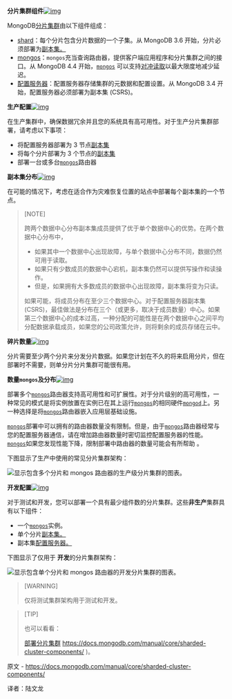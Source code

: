 **分片集群组件**[![img](https://www.mongodb.com/docs/manual/assets/link.svg)](https://www.mongodb.com/docs/manual/core/sharded-cluster-components/#sharded-cluster-components)

MongoDB[分片集群](https://www.mongodb.com/docs/manual/reference/glossary/#std-term-sharded-cluster)由以下组件组成：

- [shard](https://www.mongodb.com/docs/manual/core/sharded-cluster-shards/)：每个分片包含分片数据的一个子集。从 MongoDB 3.6 开始，分片必须部署为[副本集。](https://www.mongodb.com/docs/manual/reference/glossary/#std-term-replica-set)
- [mongos](https://www.mongodb.com/docs/manual/core/sharded-cluster-query-router/)：`mongos`充当查询路由器，提供客户端应用程序和分片集群之间的接口。从 MongoDB 4.4 开始，[`mongos`](https://www.mongodb.com/docs/manual/reference/program/mongos/#mongodb-binary-bin.mongos) 可以支持[对冲读取](https://www.mongodb.com/docs/manual/core/sharded-cluster-query-router/#std-label-mongos-hedged-reads)以最大限度地减少延迟。
- [配置服务器](https://www.mongodb.com/docs/manual/core/sharded-cluster-config-servers/)：配置服务器存储集群的元数据和配置设置。从 MongoDB 3.4 开始，配置服务器必须部署为副本集 (CSRS)。

**生产配置**[![img](https://www.mongodb.com/docs/manual/assets/link.svg)](https://www.mongodb.com/docs/manual/core/sharded-cluster-components/#production-configuration)

在生产集群中，确保数据冗余并且您的系统具有高可用性。对于生产分片集群部署，请考虑以下事项：

- 将配置服务器部署为 3 节点[副本集](https://www.mongodb.com/docs/manual/reference/glossary/#std-term-replica-set)
- 将每个分片部署为 3 个节点的[副本集](https://www.mongodb.com/docs/manual/reference/glossary/#std-term-replica-set)
- 部署一台或多台[`mongos`](https://www.mongodb.com/docs/manual/reference/program/mongos/#mongodb-binary-bin.mongos)路由器

**副本集分布**[![img](https://www.mongodb.com/docs/manual/assets/link.svg)](https://www.mongodb.com/docs/manual/core/sharded-cluster-components/#replica-set-distribution)

在可能的情况下，考虑在适合作为灾难恢复位置的站点中部署每个副本集的一个节点。

>[NOTE]
>
>跨两个数据中心分布副本集成员提供了优于单个数据中心的优势。在两个数据中心分布中，
>
>- 如果其中一个数据中心出现故障，与单个数据中心分布不同，数据仍然可用于读取。
>- 如果只有少数成员的数据中心宕机，副本集仍然可以提供写操作和读操作。
>- 但是，如果拥有大多数成员的数据中心出现故障，副本集将变为只读。
>
>如果可能，将成员分布在至少三个数据中心。对于配置服务器副本集 (CSRS)，最佳做法是分布在三个（或更多，取决于成员数量）中心。如果第三个数据中心的成本过高，一种分配的可能性是在两个数据中心之间平均分配数据承载成员，如果您的公司政策允许，则将剩余的成员存储在云中。

**碎片数量**[![img](https://www.mongodb.com/docs/manual/assets/link.svg)](https://www.mongodb.com/docs/manual/core/sharded-cluster-components/#number-of-shards)

分片需要至少两个分片来分发分片数据。如果您计划在不久的将来启用分片，但在部署时不需要，则单分片分片集群可能很有用。

**数量`mongos`及分布**[![img](https://www.mongodb.com/docs/manual/assets/link.svg)](https://www.mongodb.com/docs/manual/core/sharded-cluster-components/#number-of-mongos-and-distribution)

部署多个[`mongos`](https://www.mongodb.com/docs/manual/reference/program/mongos/#mongodb-binary-bin.mongos)路由器支持高可用性和可扩展性。对于分片级别的高可用性，一种常见的模式是将实例放置在实例已在其上运行[`mongos`](https://www.mongodb.com/docs/manual/reference/program/mongos/#mongodb-binary-bin.mongos)的相同硬件[`mongod`](https://www.mongodb.com/docs/manual/reference/program/mongod/#mongodb-binary-bin.mongod)上。另一种选择是将[`mongos`](https://www.mongodb.com/docs/manual/reference/program/mongos/#mongodb-binary-bin.mongos)路由器嵌入应用层基础设施。

[`mongos`](https://www.mongodb.com/docs/manual/reference/program/mongos/#mongodb-binary-bin.mongos)部署中可以拥有的路由器数量没有限制。但是，由于[`mongos`](https://www.mongodb.com/docs/manual/reference/program/mongos/#mongodb-binary-bin.mongos)路由器经常与您的配置服务器通信，请在增加路由器数量时密切监控配置服务器的性能。[`mongos`](https://www.mongodb.com/docs/manual/reference/program/mongos/#mongodb-binary-bin.mongos)如果您发现性能下降，限制部署中路由器的数量可能会有所帮助 。

下图显示了生产中使用的常见分片集群架构：

![显示包含多个分片和 mongos 路由器的生产级分片集群的图表。](https://www.mongodb.com/docs/manual/images/sharded-cluster-production-architecture.png)

**开发配置**[![img](https://www.mongodb.com/docs/manual/assets/link.svg)](https://www.mongodb.com/docs/manual/core/sharded-cluster-components/#development-configuration)

对于测试和开发，您可以部署一个具有最少组件数的分片集群。这些**非生产**集群具有以下组件：

- 一个[`mongos`](https://www.mongodb.com/docs/manual/reference/program/mongos/#mongodb-binary-bin.mongos)实例。
- 单个分片[副本集。](https://www.mongodb.com/docs/manual/reference/glossary/#std-term-replica-set)
- 副本集[配置服务器。](https://www.mongodb.com/docs/manual/core/sharded-cluster-config-servers/#std-label-sharding-config-server)

下图显示了仅用于 **开发**的分片集群架构：

![显示包含单个分片和 mongos 路由器的开发分片集群的图表。](https://www.mongodb.com/docs/manual/images/sharded-cluster-test-architecture.png)



>[WARNING]
>
>仅将测试集群架构用于测试和开发。

>[TIP]
>
>也可以看看：
>
>[部署分片集群](https://www.mongodb.com/docs/manual/tutorial/deploy-shard-cluster/)  https://docs.mongodb.com/manual/core/sharded-cluster-components/  )。

 

原文 - https://docs.mongodb.com/manual/core/sharded-cluster-components/ 

译者：陆文龙
